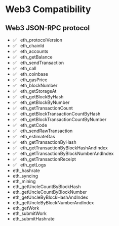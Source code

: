 # Web3 Compatibility
## Web3 JSON-RPC protocol

- ✅  &nbsp; eth_protocolVersion 
- ✅  &nbsp; eth_chainId
- ✅  &nbsp; eth_accounts
- ✅  &nbsp; eth_getBalance
- ✅  &nbsp; eth_sendTransaction
- ✅  &nbsp; eth_call
- ✅  &nbsp; eth_coinbase
- ✅  &nbsp; eth_gasPrice
- ✅  &nbsp; eth_blockNumber
- ✅  &nbsp; eth_getStorageAt
- ✅  &nbsp; eth_getBlockByHash
- ✅  &nbsp; eth_getBlockByNumber
- ✅  &nbsp; eth_getTransactionCount
- ✅  &nbsp; eth_getBlockTransactionCountByHash
- ✅  &nbsp; eth_getBlockTransactionCountByNumber
- ✅  &nbsp; eth_getCode
- ✅  &nbsp; eth_sendRawTransaction
- ✅  &nbsp; eth_estimateGas
- ✅  &nbsp; eth_getTransactionByHash
- ✅  &nbsp; eth_getTransactionByBlockHashAndIndex
- ✅  &nbsp; eth_getTransactionByBlockNumberAndIndex
- ✅  &nbsp; eth_getTransactionReceipt
- ✅  &nbsp; eth_getLogs
- eth_hashrate
- eth_syncing
- eth_mining
- eth_getUncleCountByBlockHash
- eth_getUncleCountByBlockNumber
- eth_getUncleByBlockHashAndIndex
- eth_getUncleByBlockNumberAndIndex
- eth_getWork
- eth_submitWork
- eth_submitHashrate
